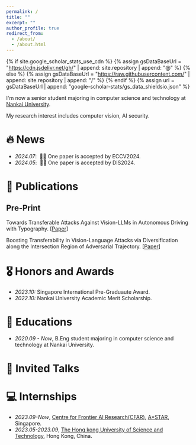 ```yaml
---
permalink: /
title: ""
excerpt: ""
author_profile: true
redirect_from: 
  - /about/
  - /about.html
---
```


{% if site.google_scholar_stats_use_cdn %}
{% assign gsDataBaseUrl = "https://cdn.jsdelivr.net/gh/" | append: site.repository | append: "@" %}
{% else %}
{% assign gsDataBaseUrl = "https://raw.githubusercontent.com/" | append: site.repository | append: "/" %}
{% endif %}
{% assign url = gsDataBaseUrl | append: "google-scholar-stats/gs_data_shieldsio.json" %}

<span class='anchor' id='about-me'></span>

I'm now a senior student majoring in computer science and technology at [Nankai University](https://www.nankai.edu.cn/).

My research interest includes computer vision, AI security. 


# 🔥 News
- *2024.07*: &nbsp;🎉🎉 One paper is accepted by ECCV2024.
- *2024.05*: &nbsp;🎉🎉 One paper is accepted by DIS2024.

# 📝 Publications 

## Pre-Print

Towards Transferable Attacks Against Vision-LLMs in Autonomous Driving with Typography. [[Paper](https://arxiv.org/abs/2405.14169)]

Boosting Transferability in Vision-Language Attacks via Diversification along the Intersection Region of Adversarial Trajectory. [[Paper](https://arxiv.org/abs/2403.12445)]

# 🎖 Honors and Awards
- *2023.10:*  Singapore International Pre-Graduaute Award.
- *2022.10:*  Nankai University Academic Merit Scholarship.

# 📖 Educations
- *2020.09 - Now*, B.Eng student majoring in computer science and technology at Nankai University.

# 💬 Invited Talks
# 💻 Internships
- *2023.09-Now*, [Centre for Frontier AI Research(CFAR)](https://www.a-star.edu.sg/cfar), [A*STAR](https://www.a-star.edu.sg/), Singapore.
- *2023.05-2023.09*, [The Hong kong University of Science and Technology](https://hkust.edu.hk/), Hong Kong, China.
